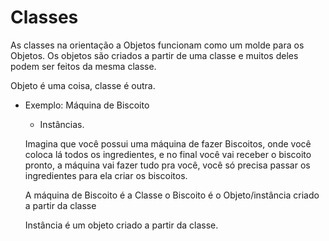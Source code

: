 # Classes


As classes na orientação a Objetos funcionam como um molde para os Objetos. Os objetos são criados a partir de uma classe e muitos deles podem ser feitos da mesma classe.

Objeto é uma coisa, classe é outra.

- Exemplo: Máquina de Biscoito
  - Instâncias.

  Imagina que você possui uma máquina de fazer Biscoitos, onde você coloca lá todos os ingredientes,
  e no final você vai receber o biscoito pronto, a máquina vai fazer tudo pra você, você só precisa passar os ingredientes para ela criar os biscoitos.

  A máquina de Biscoito é a Classe
  o Biscoito é o Objeto/instância criado a partir da classe

  Instância é um objeto criado a partir da classe.